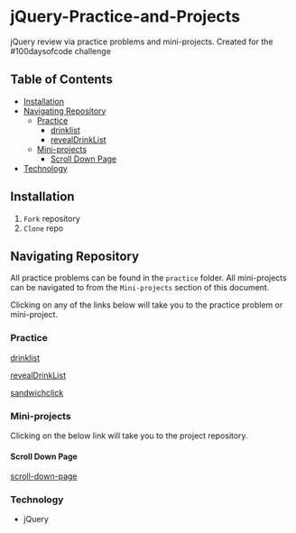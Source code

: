 # jQuery-Practice-and-Projects

jQuery review via practice problems and mini-projects. Created for the #100daysofcode challenge

## Table of Contents

* [Installation](#installation)
* [Navigating Repository](#navigating-repository)
    - [Practice](#practice)
        * [drinklist](#drinklist)
        * [revealDrinkList](#revealDrinkList)
    - [Mini-projects](#mini-projects)
        * [Scroll Down Page](#scroll-down-page)
* [Technology](#technology)

## Installation

1. `Fork` repository
2. `Clone` repo

## Navigating Repository

All practice problems can be found in the `practice` folder. All mini-projects can be navigated to from the `Mini-projects` section of this document.

Clicking on any of the links below will take you to the practice problem or mini-project.

### Practice

[drinklist](https://github.com/salpharre/jQuery-Practice-and-Projects/blob/main/practice/drinklist.html)

[revealDrinkList](https://github.com/salpharre/jQuery-Practice-and-Projects/blob/main/practice/revealDrinkList.html)

[sandwichclick](https://github.com/salpharre/jQuery-Practice-and-Projects/blob/main/practice/sandwichclick.html)

### Mini-projects

Clicking on the below link will take you to the project repository.

#### Scroll Down Page

[scroll-down-page](https://github.com/salpharre/jquery-scroll-down-page)

### Technology

* jQuery
